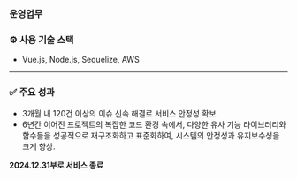 ### 운영업무
### ⚙️ 사용 기술 스택
- Vue.js, Node.js, Sequelize, AWS

---
### ✅ 주요 성과
- 3개월 내 120건 이상의 이슈 신속 해결로 서비스 안정성 확보.
- 6년간 이어진 프로젝트의 복잡한 코드 환경 속에서, 다양한 유사 기능 라이브러리와 함수들을 성공적으로 재구조화하고 표준화하여, 시스템의 안정성과 유지보수성을 크게 향상.


**2024.12.31부로 서비스 종료**